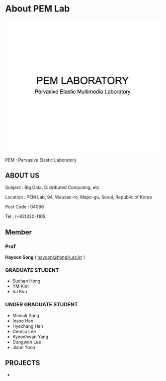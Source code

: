 # About PEM Lab

![PEM Logo](./logo.png)

PEM : Pervasive Elastic Laboratory

## ABOUT US

Subject : Big Data, Distributed Computing, etc

Location : PEM Lab, 94, Wausan-ro, Mapo-gu, Seoul, Republic of Korea

Post Code : 04066

Tel : (+82)320-1105

## Member

### Prof
**Hayoon Song** ( hayoon@hongik.ac.kr )

### GRADUATE STUDENT
- Suchan Hong
- YM Kim
- SJ Kim

### UNDER GRADUATE STUDENT
- Minsuk Sung
- Insoo Han
- Hyechang Han
- Geunju Lee
- Kyeonhwan Yang
- Dongwon Lee
- Jisun Yoon

## PROJECTS
- 
